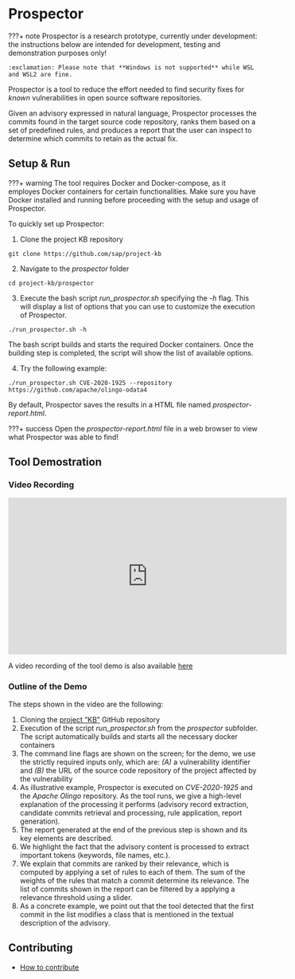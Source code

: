 # Prospector

???+ note
    Prospector is a research prototype,
    currently under development: the instructions below are intended for development, testing and demonstration purposes only!

    :exclamation: Please note that **Windows is not supported** while WSL and WSL2 are fine.

Prospector is a tool to reduce the effort needed to find security fixes for
*known* vulnerabilities in open source software repositories.

Given an advisory expressed in natural language, Prospector processes the commits found in the target source code repository, ranks them based on a set of predefined rules, and produces a report that the user can inspect to determine which commits to retain as the actual fix.

## Setup & Run

???+ warning
    The tool requires Docker and Docker-compose, as it employes Docker containers for certain functionalities. Make sure you have Docker installed and running before proceeding with the setup and usage of Prospector.

To quickly set up Prospector:

1. Clone the project KB repository
```
git clone https://github.com/sap/project-kb
```
2. Navigate to the *prospector* folder
```
cd project-kb/prospector
```

3. Execute the bash script *run_prospector.sh* specifying the *-h* flag. This will display a list of options that you can use to customize the execution of Prospector.
```
./run_prospector.sh -h
```
The bash script builds and starts the required Docker containers. Once the building step is completed, the script will show the list of available options.

4. Try the following example:
```
./run_prospector.sh CVE-2020-1925 --repository https://github.com/apache/olingo-odata4
```

By default, Prospector saves the results in a HTML file named *prospector-report.html*.

???+ success
    Open the *prospector-report.html* file in a web browser to view what Prospector was able to find!

## Tool Demostration

### Video Recording
<iframe width="560" height="315" src="https://www.youtube.com/<IDHERE>" frameborder="0" allowfullscreen></iframe>

A video recording of the tool demo is also available [here](https://zenodo.org/record/7974442)

### Outline of the Demo
The steps shown in the video are the following:

1. Cloning the [project “KB”](https://github.com/SAP/project-kb) GitHub repository
2.  Execution of the script *run_prospector.sh* from the *prospector* subfolder. The script automatically builds and starts all the necessary docker containers
3.  The command line flags are shown on the screen; for the demo, we use the strictly
required inputs only, which are: *(A)* a vulnerability identifier and *(B)* the URL of the source code
repository of the project affected by the vulnerability
4. As illustrative example, Prospector is executed on *CVE-2020-1925* and the *Apache Olingo*
repository. As the tool runs, we give a high-level explanation of the processing it performs
(advisory record extraction, candidate commits retrieval and processing, rule application, report
generation).
5. The report generated at the end of the previous step is shown and its key elements are
described.
6. We highlight the fact that the advisory content is processed to extract important tokens
(keywords, file names, etc.).
7. We explain that commits are ranked by their relevance, which is computed by applying a
set of rules to each of them. The sum of the weights of the rules that match a commit determine
its relevance. The list of commits shown in the report can be filtered by a applying a relevance
threshold using a slider.
8. As a concrete example, we point out that the tool detected that the first commit in the list
modifies a class that is mentioned in the textual description of the advisory.

## Contributing
* [How to contribute](contributing.md)
